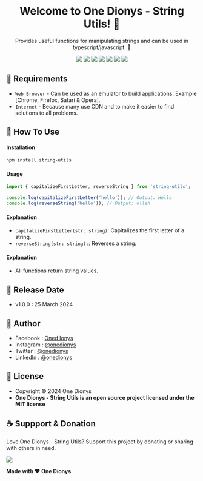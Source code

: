 <h1 align="center">Welcome to One Dionys - String Utils! 👋 </h1>

<p align="center">Provides useful functions for manipulating strings and can be used in typescript/javascript. 💖 </p>

<p align="center">
<img src="https://img.shields.io/github/contributors/onedionys/onedionys-string-utils?style=flat-square">
<img src="https://img.shields.io/github/issues/onedionys/onedionys-string-utils?style=flat-square">
<img src="https://img.shields.io/github/stars/onedionys/onedionys-string-utils?style=flat-square"> 
<img src="https://img.shields.io/github/forks/onedionys/onedionys-string-utils?style=flat-square">
<img src="https://img.shields.io/github/last-commit/onedionys/onedionys-string-utils.svg?style=flat-square">
<img src="https://img.shields.io/github/languages/code-size/onedionys/onedionys-string-utils?style=flat-square">
<img src="https://img.shields.io/github/license/onedionys/onedionys-string-utils?style=flat-square">
</p>

## 💾 Requirements

* `Web Browser` - Can be used as an emulator to build applications. Example [Chrome, Firefox, Safari & Opera].
* `Internet` - Because many use CDN and to make it easier to find solutions to all problems.

## 🎯 How To Use

#### Installation

```bash
npm install string-utils
```

#### Usage

```typescript
import { capitalizeFirstLetter, reverseString } from 'string-utils';

console.log(capitalizeFirstLetter('hello')); // Output: Hello
console.log(reverseString('hello')); // Output: olleh
```

#### Explanation

* `capitalizeFirstLetter(str: string)`: Capitalizes the first letter of a string.
* `reverseString(str: string):`: Reverses a string.

#### Explanation

* All functions return string values.

## 📆 Release Date

* v1.0.0 : 25 March 2024

## 🧑 Author

* Facebook : <a href="https://www.facebook.com/theonedionys"> Oned Ionys</a>
* Instagram : <a href="https://www.instagram.com/onedionys/"> @onedionys</a>
* Twitter : <a href="https://twitter.com/onedionys"> @onedionys</a>
* LinkedIn :  <a href="https://www.linkedin.com/in/onedionys/"> @onedionys</a>

## 📝 License

* Copyright © 2024 One Dionys
* **One Dionys - String Utils is an open source project licensed under the MIT license**

## ☕️ Suppport & Donation

Love One Dionys - String Utils? Support this project by donating or sharing with others in need.

<a href="https://www.buymeacoffee.com/onedionys"><img src="https://img.shields.io/badge/Buy_Me_A_Coffee-FFDD00?style=for-the-badge&logo=buy-me-a-coffee&logoColor=black"/> </a>

**Made with ❤️ One Dionys**
